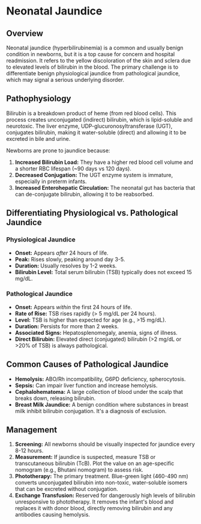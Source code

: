 # Neonatal Jaundice

## Overview
Neonatal jaundice (hyperbilirubinemia) is a common and usually benign condition in newborns, but it is a top cause for concern and hospital readmission. It refers to the yellow discoloration of the skin and sclera due to elevated levels of bilirubin in the blood. The primary challenge is to differentiate benign physiological jaundice from pathological jaundice, which may signal a serious underlying disorder.

## Pathophysiology
Bilirubin is a breakdown product of heme (from red blood cells). This process creates unconjugated (indirect) bilirubin, which is lipid-soluble and neurotoxic. The liver enzyme, UDP-glucuronosyltransferase (UGT), conjugates bilirubin, making it water-soluble (direct) and allowing it to be excreted in bile and urine.

Newborns are prone to jaundice because:
1.  **Increased Bilirubin Load:** They have a higher red blood cell volume and a shorter RBC lifespan (~90 days vs 120 days).
2.  **Decreased Conjugation:** The UGT enzyme system is immature, especially in preterm infants.
3.  **Increased Enterohepatic Circulation:** The neonatal gut has bacteria that can de-conjugate bilirubin, allowing it to be reabsorbed.

## Differentiating Physiological vs. Pathological Jaundice

### Physiological Jaundice
- **Onset:** Appears *after* 24 hours of life.
- **Peak:** Rises slowly, peaking around day 3-5.
- **Duration:** Usually resolves by 1-2 weeks.
- **Bilirubin Level:** Total serum bilirubin (TSB) typically does not exceed 15 mg/dL.

### Pathological Jaundice
- **Onset:** Appears *within* the first 24 hours of life.
- **Rate of Rise:** TSB rises rapidly (> 5 mg/dL per 24 hours).
- **Level:** TSB is higher than expected for age (e.g., >15 mg/dL).
- **Duration:** Persists for more than 2 weeks.
- **Associated Signs:** Hepatosplenomegaly, anemia, signs of illness.
- **Direct Bilirubin:** Elevated direct (conjugated) bilirubin (>2 mg/dL or >20% of TSB) is always pathological.

## Common Causes of Pathological Jaundice
- **Hemolysis:** ABO/Rh incompatibility, G6PD deficiency, spherocytosis.
- **Sepsis:** Can impair liver function and increase hemolysis.
- **Cephalohematoma:** A large collection of blood under the scalp that breaks down, releasing bilirubin.
- **Breast Milk Jaundice:** A benign condition where substances in breast milk inhibit bilirubin conjugation. It's a diagnosis of exclusion.

## Management
1.  **Screening:** All newborns should be visually inspected for jaundice every 8-12 hours.
2.  **Measurement:** If jaundice is suspected, measure TSB or transcutaneous bilirubin (TcB). Plot the value on an age-specific nomogram (e.g., Bhutani nomogram) to assess risk.
3.  **Phototherapy:** The primary treatment. Blue-green light (460-490 nm) converts unconjugated bilirubin into non-toxic, water-soluble isomers that can be excreted without conjugation.
4.  **Exchange Transfusion:** Reserved for dangerously high levels of bilirubin unresponsive to phototherapy. It removes the infant's blood and replaces it with donor blood, directly removing bilirubin and any antibodies causing hemolysis.
